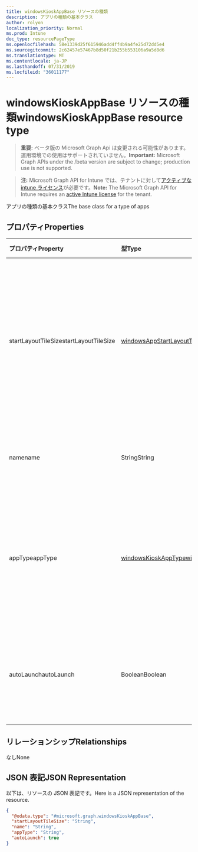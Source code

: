 ```yaml
---
title: windowsKioskAppBase リソースの種類
description: アプリの種類の基本クラス
author: rolyon
localization_priority: Normal
ms.prod: Intune
doc_type: resourcePageType
ms.openlocfilehash: 58e1339d25f615946add4ff4b9a4fe25d72dd5e4
ms.sourcegitcommit: 2c62457e57467b8d50f21b255b553106a9a5d8d6
ms.translationtype: MT
ms.contentlocale: ja-JP
ms.lasthandoff: 07/31/2019
ms.locfileid: "36011177"
---
```

# <a name="windowskioskappbase-resource-type"></a><span data-ttu-id="9a71f-103">windowsKioskAppBase リソースの種類</span><span class="sxs-lookup"><span data-stu-id="9a71f-103">windowsKioskAppBase resource type</span></span>

> <span data-ttu-id="9a71f-104">**重要:** ベータ版の Microsoft Graph Api は変更される可能性があります。運用環境での使用はサポートされていません。</span><span class="sxs-lookup"><span data-stu-id="9a71f-104">**Important:** Microsoft Graph APIs under the /beta version are subject to change; production use is not supported.</span></span>

> <span data-ttu-id="9a71f-105">**注:** Microsoft Graph API for Intune では、テナントに対して[アクティブな intune ライセンス](https://go.microsoft.com/fwlink/?linkid=839381)が必要です。</span><span class="sxs-lookup"><span data-stu-id="9a71f-105">**Note:** The Microsoft Graph API for Intune requires an [active Intune license](https://go.microsoft.com/fwlink/?linkid=839381) for the tenant.</span></span>

<span data-ttu-id="9a71f-106">アプリの種類の基本クラス</span><span class="sxs-lookup"><span data-stu-id="9a71f-106">The base class for a type of apps</span></span>

## <a name="properties"></a><span data-ttu-id="9a71f-107">プロパティ</span><span class="sxs-lookup"><span data-stu-id="9a71f-107">Properties</span></span>
|<span data-ttu-id="9a71f-108">プロパティ</span><span class="sxs-lookup"><span data-stu-id="9a71f-108">Property</span></span>|<span data-ttu-id="9a71f-109">型</span><span class="sxs-lookup"><span data-stu-id="9a71f-109">Type</span></span>|<span data-ttu-id="9a71f-110">説明</span><span class="sxs-lookup"><span data-stu-id="9a71f-110">Description</span></span>|
|:---|:---|:---|
|<span data-ttu-id="9a71f-111">startLayoutTileSize</span><span class="sxs-lookup"><span data-stu-id="9a71f-111">startLayoutTileSize</span></span>|[<span data-ttu-id="9a71f-112">windowsAppStartLayoutTileSize</span><span class="sxs-lookup"><span data-stu-id="9a71f-112">windowsAppStartLayoutTileSize</span></span>](../resources/intune-deviceconfig-windowsappstartlayouttilesize.md)|<span data-ttu-id="9a71f-113">開始レイアウトのアプリタイルのサイズ。</span><span class="sxs-lookup"><span data-stu-id="9a71f-113">The app tile size for the start layout.</span></span> <span data-ttu-id="9a71f-114">可能な値は、`hidden`、`small`、`medium`、`wide`、`large` です。</span><span class="sxs-lookup"><span data-stu-id="9a71f-114">Possible values are: `hidden`, `small`, `medium`, `wide`, `large`.</span></span>|
|<span data-ttu-id="9a71f-115">name</span><span class="sxs-lookup"><span data-stu-id="9a71f-115">name</span></span>|<span data-ttu-id="9a71f-116">String</span><span class="sxs-lookup"><span data-stu-id="9a71f-116">String</span></span>|<span data-ttu-id="9a71f-117">アプリのフレンドリ名を表します。</span><span class="sxs-lookup"><span data-stu-id="9a71f-117">Represents the friendly name of an app</span></span>|
|<span data-ttu-id="9a71f-118">appType</span><span class="sxs-lookup"><span data-stu-id="9a71f-118">appType</span></span>|[<span data-ttu-id="9a71f-119">windowsKioskAppType</span><span class="sxs-lookup"><span data-stu-id="9a71f-119">windowsKioskAppType</span></span>](../resources/intune-deviceconfig-windowskioskapptype.md)|<span data-ttu-id="9a71f-120">アプリの種類。</span><span class="sxs-lookup"><span data-stu-id="9a71f-120">The app type.</span></span> <span data-ttu-id="9a71f-121">使用可能な値は、`unknown`、`store`、`desktop`、`aumId` です。</span><span class="sxs-lookup"><span data-stu-id="9a71f-121">Possible values are: `unknown`, `store`, `desktop`, `aumId`.</span></span>|
|<span data-ttu-id="9a71f-122">autoLaunch</span><span class="sxs-lookup"><span data-stu-id="9a71f-122">autoLaunch</span></span>|<span data-ttu-id="9a71f-123">Boolean</span><span class="sxs-lookup"><span data-stu-id="9a71f-123">Boolean</span></span>|<span data-ttu-id="9a71f-124">アプリをマルチアプリキオスクモードで自動起動できるようにする</span><span class="sxs-lookup"><span data-stu-id="9a71f-124">Allow the app to be auto-launched in multi-app kiosk mode</span></span>|

## <a name="relationships"></a><span data-ttu-id="9a71f-125">リレーションシップ</span><span class="sxs-lookup"><span data-stu-id="9a71f-125">Relationships</span></span>
<span data-ttu-id="9a71f-126">なし</span><span class="sxs-lookup"><span data-stu-id="9a71f-126">None</span></span>

## <a name="json-representation"></a><span data-ttu-id="9a71f-127">JSON 表記</span><span class="sxs-lookup"><span data-stu-id="9a71f-127">JSON Representation</span></span>
<span data-ttu-id="9a71f-128">以下は、リソースの JSON 表記です。</span><span class="sxs-lookup"><span data-stu-id="9a71f-128">Here is a JSON representation of the resource.</span></span>
<!-- {
  "blockType": "resource",
  "@odata.type": "microsoft.graph.windowsKioskAppBase"
}
-->
``` json
{
  "@odata.type": "#microsoft.graph.windowsKioskAppBase",
  "startLayoutTileSize": "String",
  "name": "String",
  "appType": "String",
  "autoLaunch": true
}
```





